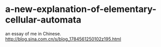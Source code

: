 # a-new-explanation-of-elementary-cellular-automata
an essay of me in Chinese.
http://blog.sina.com.cn/s/blog_1784561250102z195.html
